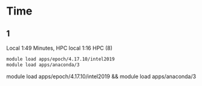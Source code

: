 # Time

## 1

Local 1:49 Minutes, HPC local 1:16 HPC (8)

```bash
module load apps/epoch/4.17.10/intel2019
module load apps/anaconda/3
```

module load apps/epoch/4.17.10/intel2019 && module load apps/anaconda/3

